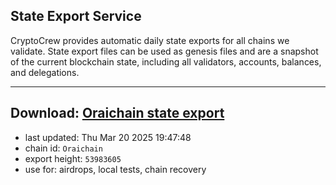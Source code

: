 ## State Export Service
CryptoCrew provides automatic daily state exports for all chains we validate. State export files can be used as genesis files and are a snapshot of the current blockchain state, including all validators, accounts, balances, and delegations.

---
**Download: [Oraichain state export](https://ccv-s3.nbg1.your-objectstorage.com/SERVICE/oraichain/Oraichain_export_53983605.json)**
---

- last updated: Thu Mar 20 2025 19:47:48
- chain id: `Oraichain`
- export height: `53983605`
- use for: airdrops, local tests, chain recovery
